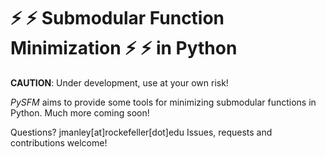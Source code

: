 # :zap: :zap: Submodular Function Minimization :zap: :zap: in Python

__CAUTION__: Under development, use at your own risk!

_PySFM_ aims to provide some tools for minimizing submodular functions in Python. Much more coming soon!

Questions? jmanley[at]rockefeller[dot]edu
Issues, requests and contributions welcome!
